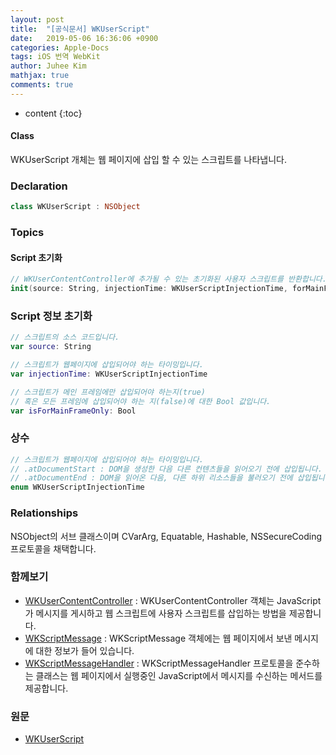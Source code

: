 ```yaml
---
layout: post
title:  "[공식문서] WKUserScript"
date:   2019-05-06 16:36:06 +0900
categories: Apple-Docs
tags: iOS 번역 WebKit
author: Juhee Kim
mathjax: true
comments: true
---
```


* content
{:toc}

#### Class
WKUserScript 개체는 웹 페이지에 삽입 할 수 있는 스크립트를 나타냅니다.

### Declaration
```swift
class WKUserScript : NSObject
```

### Topics
#### Script 초기화
```swift
// WKUserContentController에 추가될 수 있는 초기화된 사용자 스크립트를 반환합니다.
init(source: String, injectionTime: WKUserScriptInjectionTime, forMainFrameOnly: Bool)
```

### Script 정보 초기화
```swift
// 스크립트의 소스 코드입니다.
var source: String

// 스크립트가 웹페이지에 삽입되어야 하는 타이밍입니다.
var injectionTime: WKUserScriptInjectionTime

// 스크립트가 메인 프레임에만 삽입되어야 하는지(true)
// 혹은 모든 프레임에 삽입되어야 하는 지(false)에 대한 Bool 값입니다.
var isForMainFrameOnly: Bool
```

### 상수
```swift
// 스크립트가 웹페이지에 삽입되어야 하는 타이밍입니다.
// .atDocumentStart : DOM을 생성한 다음 다른 컨텐츠들을 읽어오기 전에 삽입됩니다.
// .atDocumentEnd : DOM을 읽어온 다음, 다른 하위 리소스들을 불러오기 전에 삽입됩니다.
enum WKUserScriptInjectionTime
```

### Relationships
NSObject의 서브 클래스이며 CVarArg, Equatable, Hashable, NSSecureCoding 프로토콜을 채택합니다.

### 함께보기
* [WKUserContentController](https://caution-dev.github.io/apple-docs/2019/05/04/WKUserContentController.html) : WKUserContentController 객체는 JavaScript가 메시지를 게시하고 웹 스크립트에 사용자 스크립트를 삽입하는 방법을 제공합니다.
* [WKScriptMessage](https://caution-dev.github.io/apple-docs/2019/05/04/WKScriptMessage.html) : WKScriptMessage 객체에는 웹 페이지에서 보낸 메시지에 대한 정보가 들어 있습니다.
* [WKScriptMessageHandler](https://caution-dev.github.io/apple-docs/2019/05/06/WKScriptMessageHandler.html) : WKScriptMessageHandler 프로토콜을 준수하는 클래스는 웹 페이지에서 실행중인 JavaScript에서 메시지를 수신하는 메서드를 제공합니다.

### 원문
 * [WKUserScript](https://developer.apple.com/documentation/webkit/wkuserscript)
